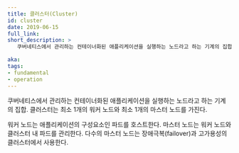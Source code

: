 ```yaml
---
title: 클러스터(Cluster)
id: cluster
date: 2019-06-15
full_link: 
short_description: >
   쿠버네티스에서 관리하는 컨테이너화된 애플리케이션을 실행하는 노드라고 하는 기계의 집합. 클러스터는 최소 1개의 워커 노드와 최소 1개의 마스터 노드를 가진다.

aka:
tags:
- fundamental
- operation
---
```

쿠버네티스에서 관리하는 컨테이너화된 애플리케이션을 실행하는 노드라고 하는 기계의 집합. 클러스터는 최소 1개의 워커 노드와 최소 1개의 마스터 노드를 가진다.

<!--more--> 
워커 노드는 애플리케이션의 구성요소인 파드를 호스트한다. 마스터 노드는 워커 노드와 클러스터 내 파드를 관리한다. 다수의 마스터 노드는 장애극복(failover)과 고가용성의 클러스터에서 사용한다.
